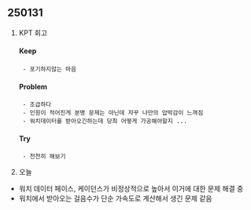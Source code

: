 

## 250131

1. KPT 회고
    #### Keep
        - 포기하지않는 마음 

    #### Problem
        - 조급하다
        - 인원이 적어진게 분명 문제는 아닌데 자꾸 나만의 압박감이 느껴짐 
        - 워치데이터를 받아오긴하는데 당최 어떻게 가공해야할지 ...

    #### Try
        - 천천히 해보기 


2. 오늘
- 워치 데이터 페이스, 케이던스가 비정상적으로 높아서 이거에 대한 문제 해결 중
- 워치에서 받아오는 걸음수가 단순 가속도로 계산해서 생긴 문제 같음 
